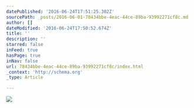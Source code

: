 ```yaml
---
datePublished: '2016-06-24T17:51:25.302Z'
sourcePath: _posts/2016-06-01-78434bbe-4eac-44ce-89ba-93992271cf8c.md
author: []
dateModified: '2016-06-24T17:50:52.674Z'
title: ''
description: ''
starred: false
inFeed: true
hasPage: true
inNav: false
url: 78434bbe-4eac-44ce-89ba-93992271cf8c/index.html
_context: 'http://schema.org'
_type: Article

---
```

![](https://s3-us-west-2.amazonaws.com/the-grid-img/p/4ecbcd5c725cf0c480fe4ab13af063ae920ab29b.jpg)